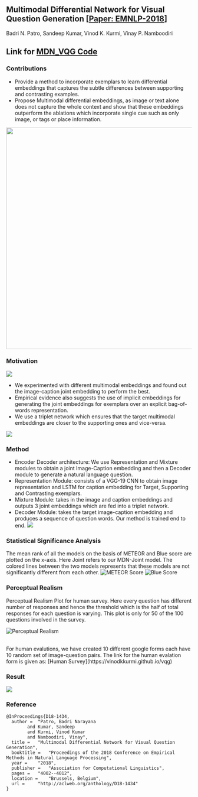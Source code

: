 ## Multimodal Differential Network for Visual Question Generation [[Paper: EMNLP-2018](http://aclweb.org/anthology/D18-1434 )]

Badri N. Patro, Sandeep Kumar, Vinod K. Kurmi, Vinay P. Namboodiri

## Link for [MDN_VQG Code](https://github.com/badripatro/Visual_Question_Generation)


### Contributions
- Provide a method to incorporate exemplars to learn differential embeddings that captures the subtle differences between supporting and contrasting examples. 
- Propose Multimodal differential embeddings, as image or text alone does not capture the whole context and show that these embeddings outperform the ablations which incorporate single cue such as only image, or tags or place information.
<p align="center">
 <img src="fig/intro.png" width="600">
</p>

### Motivation
![](fig/examplar.png) 
- We experimented with different multimodal embeddings and found out the image-caption joint embedding to perform the best.
- Empirical evidence also suggests the use of implicit embeddings for generating the joint embeddings for exemplars over an explicit bag-of-words representation. 
- We use a triplet network which ensures that the target multimodal embeddings are closer to the supporting ones and vice-versa.

![](fig/mot.png) 


### Method
* Encoder Decoder architecture: We use Representation and Mixture modules to obtain a joint Image-Caption embedding and then a Decoder module to generate a natural language question.
* Representation Module: consists of a VGG-19 CNN to obtain image representation and LSTM for caption embedding for Target, Supporting and Contrasting exemplars.
* Mixture Module: takes in the image and caption embeddings and outputs 3 joint embeddings which are fed into a triplet network.
* Decoder Module: takes the target image-caption embedding and produces a sequence of question words. Our method is trained end to end.
![](fig/model.png) 

### Statistical Significance Analysis


The mean rank of all the models on the basis of METEOR and Blue score are plotted on the x-axis. Here Joint refers to our MDN-Joint model. The colored lines between the two models represents that these models are not significantly different from each other.
![METEOR Score](fig/SSA_MDN_Meteor.png) 
![Blue Score](fig/SSA_MDN_blue.png) 

### Perceptual Realism
Perceptual Realism Plot for human survey. Here every question has different number of responses and hence the threshold which is the half of total responses for each question is varying. This plot is only for 50 of the 100 questions involved in the survey.

![Perceptual Realism](fig/chart_mdn.png)

<br>
For human evalutions, we have created 10 different google forms each have 10 random set of image-question pairs. 
The link for the human evalation form is given as: 
[Human Survey](https://vinodkkurmi.github.io/vqg)
</br>





### Result
![](fig/result_1.png) 


### Reference

```
@InProceedings{D18-1434,
  author = 	"Patro, Badri Narayana
		and Kumar, Sandeep
		and Kurmi, Vinod Kumar
		and Namboodiri, Vinay",
  title = 	"Multimodal Differential Network for Visual Question Generation",
  booktitle = 	"Proceedings of the 2018 Conference on Empirical Methods in Natural Language Processing",
  year = 	"2018",
  publisher = 	"Association for Computational Linguistics",
  pages = 	"4002--4012",
  location = 	"Brussels, Belgium",
  url = 	"http://aclweb.org/anthology/D18-1434"
}
```

